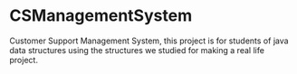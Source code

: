 # CSManagementSystem
Customer Support Management System, this project is for students of java data structures using the structures we studied for making a real life project.
